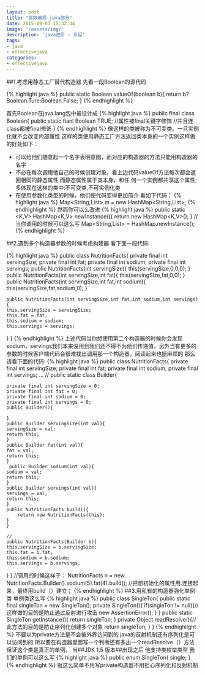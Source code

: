 ```yaml
---
layout: post
title: "高效编程-java部分"
date: 2015-09-03 15:32:44
image: '/assets/img/'
description: 'java进阶 - 五组'
tags:
- java
- effectivejava 
categories:
- effectivejava
---
```

##1.考虑用静态工厂替代构造器
先看一段Boolean的源代码

{% highlight java %}
public static Boolean valueOf(boolean b){
    return b?Boolean.Ture:Boolean.False;
}
{% endhighlight %}

首先Boolean在java.lang包中被设计成
{% highlight java %}
public final class Boolean{
    public static fianl Boolean TRUE;
    //属性被final关键字修饰
    //并且连class都被final修饰
}
{% endhighlight %}
像这样的类被称为不可变类。一旦实例化就不会改变内部属性
这样的类使用静态工厂方法返回类本身的一个实例这样做的好处如下：
- 可以给他们随意起一个名字表明意图，而对应的构造器的方法只能用构造器的名字
- 不必在每次调用他自己的时候创建对象，看上边代码valueOf方法每次都会返回相同的静态属性,而静态属性属于类本身，和任 何一个实例都共享这个属性;多体现在这样的类中:不可变类,不可实例化类
- 在使用参数化类型的时候，他们使代码变得更加简介
看如下代码：
{% highlight java %}
Map<String,List<String>> m = new HashMap<String,List<String>>;
{% endhighlight %}
然而你可以么改进
{% highlight java %}
public static <K,V> HashMap<K,V> newInstance(){
   return new HashMap<K,V>();
}
//当你调用的时候可以这么写
Map<String,List<String>> = HashMap.newInstance();
{% endhighlight %}

##2.遇到多个构造器参数的时候考虑构建器
看下面一段代码:

{% highlight java %}
public class NutritionFacts{
    private final int servingSize;
    private final int fat;
    private final int sodium;
    private final int servings;
    public NutritionFacts(int servingSize){
        this(servingSize,0,0,0);
    }
    public NutritionFacts(int servingSize,int fat){
        this(servingSize,fat,0,0);
    }
    public NutritionFacts(int servingSize,int fat,int sodium){
        this(servingSize,fat,sodium,0);
    }

    public NutritionFacts(int servingSize,int fat,int sodium,int servings){
    this.servingSize = servingSize;
    this.fat = fat;
    this.sodium = sodium;
    this.servings = servings;

}
}
{% endhighlight %}
上述代码当你想使用第二个构造器的时候你会发现sodium，servings我们本来没用到我们还不得不为他们传递值，另外当有更多的参数的时候客户端代码会很难找出调用那一个构造器，阅读起来也挺麻烦的
那么请看下面的代码:
{% highlight java %}
public class NutritionFacts{
    private final int servingSize;
    private final int fat;
    private final int sodium;
    private final int servings;
    ...
    //
    public static class Builder{
    
    private final int servingSize = 0;
    private final int fat = 0;
    private final int sodium = 0;
    private final int servings = 0;
    public Builder(){

    }
    public Builder servingSize(int val){
    servingSize = val;
    return this;
    }
    public Builder fat(int val){
    fat = val;
    return this;
    }
     public Builder sodium(int val){
    sodium = val;
    return this;
    }
    public Builder servings(int val){
    servings = val;
    return this;
    }
    public NutritionFacts build(){
        return new NutritionFacts(this);
    }
    }

    //
    public NutritionFacts(Builder b){
    this.servingSize = b.servingSize;
    this.fat = b.fat;
    this.sodium = b.sodium;
    this.servings = b.servings;

}
}
//调用的时候这样子：
NutritionFacts n = new NutritionFacts.Builder().sodium(5).fat(4).build();
//把想初始化的属性用.连接起来，最终用build（）建立；
{% endhighlight %}
##3.用私有的构造器强化单例类
单例类这么写
{% highlight java %}
public class SingleTon{
    public static final singleTon = new SingleTon();
    private SingleTon(){
    if(singleTon != null){//这样做的目的是防止通过反射进行攻击
    new AssertionError();
    }
    }
    public static SingleTon getInstance(){
    return singleTon;
    }
    private Object readResolve(){//此方法的目的是防止序列化创建多个对象
    return singleTon;
    }
}
{% endhighlight %}
不要以为private方法是不会被外界访问到的 java的反射机制还有序列化是可以访问到的
所以要在构造器里面写一个判断还有多出一个readResolve（）方法保证这个类是真正的单例。
当##JDK 1.5 版本##出现之后 他支持类枚举类型 我们的单例可以这么写
{% highlight java %}
public enum SingleTon{
    single;
}
{% endhighlight %}
就这么简单不用写private构造器不用担心序列化和反射机制

